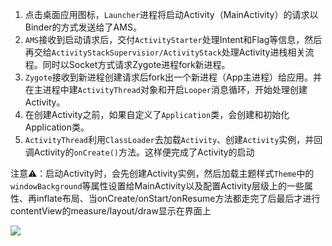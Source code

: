 1. 点击桌面应用图标，`Launcher`进程将启动Activity（MainActivity）的请求以Binder的方式发送给了AMS。
2. `AMS`接收到启动请求后，交付`ActivityStarter`处理Intent和Flag等信息，然后再交给`ActivityStackSupervisior/ActivityStack`处理Activity进栈相关流程。同时以Socket方式请求Zygote进程fork新进程。
3. `Zygote`接收到新进程创建请求后fork出一个新进程（App主进程）给应用。并在主进程中建`ActivityThread`对象和开启`Looper`消息循环，开始处理创建Activity。
4. 在创建Activity之前，如果自定义了`Application`类，会创建和初始化Application类。
5. `ActivityThread`利用`ClassLoader`去加载`Activity`、创建`Activity`实例，并回调Activity的`onCreate()`方法。这样便完成了Activity的启动

注意⚠️：启动Activity时，会先创建Activity实例，然后加载主题样式`Theme`中的`windowBackground`等属性设置给MainActivity以及配置Activity层级上的一些属性、再inflate布局、当onCreate/onStart/onResume方法都走完了后最后才进行contentView的measure/layout/draw显示在界面上


![](https://imgconvert.csdnimg.cn/aHR0cDovL2ltZy5ibG9nLmNzZG4ubmV0LzIwMTgwMzAxMTAyMjExNDkz)
